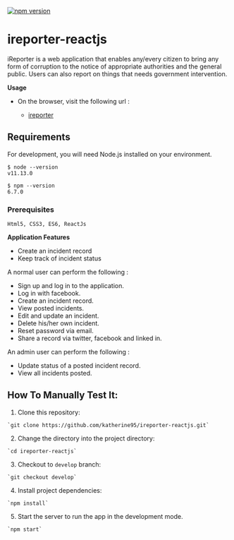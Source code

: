 [![npm version](https://badge.fury.io/js/react.svg)](https://badge.fury.io/js/react)

# ireporter-reactjs
iReporter is a web application that enables any/every citizen to bring any form of corruption to the notice of appropriate authorities and the general public. Users can also report on things that needs government intervention.

**Usage**

* On the browser, visit the following url :
    
     * [ireporter]()

## Requirements

For development, you will need Node.js installed on your environment.

    $ node --version
    v11.13.0

    $ npm --version
    6.7.0

### Prerequisites

```
Html5, CSS3, ES6, ReactJs 
```

**Application Features**

* Create an incident record
* Keep track of incident status

A normal user can perform the following :

* Sign up and log in to the application.
* Log in with facebook.
* Create an incident record.
* View posted incidents.
* Edit and update an incident. 
* Delete his/her own incident.
* Reset password via email.
* Share a record via twitter, facebook and linked in.

An admin user can perform the following :

* Update status of a posted incident record.
* View all incidents posted.


## How To Manually Test It:

  1. Clone this repository:
  
    `git clone https://github.com/katherine95/ireporter-reactjs.git`
   
  2. Change the directory into the project directory:
   
    `cd ireporter-reactjs`
    
  3. Checkout to `develop` branch:
  
    `git checkout develop`

  4. Install project dependencies:
  
    `npm install`

  5. Start the server to run the app in the development mode.

    `npm start`
